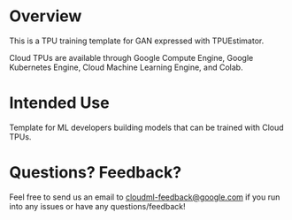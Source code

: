 # Overview
 
This is a TPU training template for GAN expressed with TPUEstimator.

Cloud TPUs are available through Google Compute Engine, Google Kubernetes Engine, Cloud Machine Learning Engine, and Colab.

 
# Intended Use

Template for ML developers building models that can be trained with Cloud TPUs.


# Questions? Feedback?
 
Feel free to send us an email to [cloudml-feedback@google.com](cloudml-feedback@google.com) if you run into any issues or have any questions/feedback!
